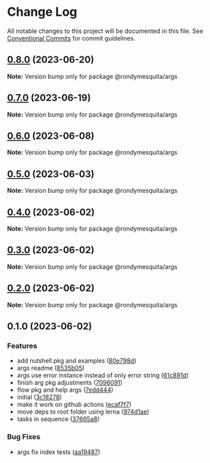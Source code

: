 # Change Log

All notable changes to this project will be documented in this file.
See [Conventional Commits](https://conventionalcommits.org) for commit guidelines.

## [0.8.0](https://github.com/rondymesquita/shell/compare/@rondymesquita/args@0.7.0...@rondymesquita/args@0.8.0) (2023-06-20)

**Note:** Version bump only for package @rondymesquita/args

## [0.7.0](https://github.com/rondymesquita/shell/compare/@rondymesquita/args@0.6.0...@rondymesquita/args@0.7.0) (2023-06-19)

**Note:** Version bump only for package @rondymesquita/args

## [0.6.0](https://github.com/rondymesquita/shell/compare/@rondymesquita/args@0.5.0...@rondymesquita/args@0.6.0) (2023-06-08)

**Note:** Version bump only for package @rondymesquita/args

## [0.5.0](https://github.com/rondymesquita/shell/compare/@rondymesquita/args@0.4.0...@rondymesquita/args@0.5.0) (2023-06-03)

**Note:** Version bump only for package @rondymesquita/args

## [0.4.0](https://github.com/rondymesquita/shell/compare/@rondymesquita/args@0.3.0...@rondymesquita/args@0.4.0) (2023-06-02)

**Note:** Version bump only for package @rondymesquita/args

## [0.3.0](https://github.com/rondymesquita/shell/compare/@rondymesquita/args@0.2.0...@rondymesquita/args@0.3.0) (2023-06-02)

**Note:** Version bump only for package @rondymesquita/args

## [0.2.0](https://github.com/rondymesquita/shell/compare/@rondymesquita/args@0.1.0...@rondymesquita/args@0.2.0) (2023-06-02)

**Note:** Version bump only for package @rondymesquita/args

## 0.1.0 (2023-06-02)

### Features

- add nutshell pkg and examples ([80e798d](https://github.com/rondymesquita/shell/commit/80e798d061c2f9ea53651deb6d073a20d804ad97))
- args readme ([8535b05](https://github.com/rondymesquita/shell/commit/8535b05b4a272bff9827462c4277cb542a115861))
- args use error instance instead of only error string ([61c891d](https://github.com/rondymesquita/shell/commit/61c891dd8d6eea6a561fe66f8e5ef74fcd284491))
- finish arg pkg adjustments ([7096091](https://github.com/rondymesquita/shell/commit/7096091e549bdfda75fd83043e9fb254c3d0473b))
- flow pkg and help args ([7edd444](https://github.com/rondymesquita/shell/commit/7edd444b52db00024f6fe9c2869d64f6f507c164))
- initial ([3c18278](https://github.com/rondymesquita/shell/commit/3c1827858fc740a89c80b991e5166a262a0b21c2))
- make it work on github actions ([ecaf7f7](https://github.com/rondymesquita/shell/commit/ecaf7f7e709f3a41b6a906c047bc8d4d9275be5f))
- move deps to root folder using lerna ([974d1ae](https://github.com/rondymesquita/shell/commit/974d1ae444afef95827b18ac6eadd061412b0481))
- tasks in sequence ([37665a8](https://github.com/rondymesquita/shell/commit/37665a847ab601dc90f72cfad91a9ad52be38278))

### Bug Fixes

- args fix index tests ([aa19487](https://github.com/rondymesquita/shell/commit/aa194870d0cbdc47a9efd93ab4376e43cc60bc80))
